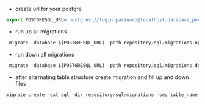 - create url for your postgre 
```jsx
export POSTGRESQL_URL='postgres://login:password@localhost:database_port/database_name?sslmode=disable' 
```
- run up all migrations

```jsx
 migrate -database ${POSTGRESQL_URL} -path repository/sql/migrations up 
```

- run down all migrations

```jsx
 migrate -database ${POSTGRESQL_URL} -path repository/sql/migrations down 
```

- after alternating table structure create migration and fill up and down files
```jsx
migrate create -ext sql -dir repository/sql/migrations -seq table_name
```

